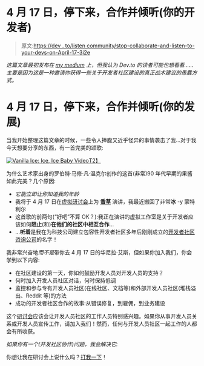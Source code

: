 # 4 月 17 日，停下来，合作并倾听(你的开发者)

> 原文:[https://dev . to/listen community/stop-collaborate-and-listen-to-your-devs-on-April-17-3i2e](https://dev.to/listencommunity/stop-collaborate-and-listen-to-your-devs-on-april-17th-3i2e)

*这篇文章最初发布在 [my medium](https://medium.com/@sarahjanemorris/stop-collaborate-and-listen-to-your-devs-on-april-17th-ee432891e569) 上，但我认为 Dev.to 的读者可能也想看看……主要是因为这是一种邀请你获得一些关于开发者社区建设的真正战术建议的愚蠢方式。*

# 4 月 17 日，停下来，合作并倾听(你的发展)

当我开始整理这篇文章的时候，一些令人捧腹又近乎怪异的事情袭击了我…对于我今天想要分享的东西，有一首完美的颂歌:

[![Vanilla Ice: Ice, Ice Baby Video](../Images/abf32a9f912cd7971d4cd6d4f4011a38.png)T2】](https://www.youtube.com/watch?v=rog8ou-ZepE)

为什么艺术家出身的罗伯特·马修·凡·温克尔创作的这首(非常)90 年代早期的果酱如此完美？几个原因:

*   *它能立即让你知道我的年龄*
*   我将于 4 月 17 日在[虚拟研讨会](https://pages.vanillaforums.com/developer-to-developer-collaboration)上为 **[香草](http://vanillaforums.com)** 演讲，我最近搬回了非常**冰** -y 蒙特利尔
*   这首歌的前两句(“好吧”不算 OK？):我正在演讲的虚拟工作室是关于开发者应该如何**阻止**(和)**在他们的社区中相互合作**...
*   ...**听着**是我在为科技公司建立包容性开发者社区多年后刚刚成立的[开发者社区咨询公司](http://listen.community)的名字！

我非常兴奋地*而不是*带你去 4 月 17 日的华尼拉·艾斯，但如果你加入我们，你会学到以下内容:

*   在社区建设的第一天，你如何鼓励开发人员对开发人员的支持？
*   何时加入开发人员社区对话，何时保持低调
*   监控和参与专有开发人员社区(在线社区、文档等)和外部开发人员社区(堆栈溢出、Reddit 等)的方法
*   成功的开发者社区合作的故事:从错误修复，到雇佣，到业务建设

这个[研讨会](https://pages.vanillaforums.com/developer-to-developer-collaboration)应该会让开发人员社区的工作人员特别感兴趣。如果你从事开发人员关系或开发人员宣传工作，请加入我们！然而，任何与开发人员社区一起工作的人都会有所收获。

*如果你有一个(开发社区协作)问题，我会解决它:*

你想让我在研讨会上说什么吗？[打我一下](//mailto:support@listen.community)！
